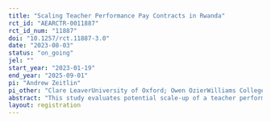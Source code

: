 ```yaml
---
title: "Scaling Teacher Performance Pay Contracts in Rwanda"
rct_id: "AEARCTR-0011887"
rct_id_num: "11887"
doi: "10.1257/rct.11887-3.0"
date: "2023-08-03"
status: "on_going"
jel: ""
start_year: "2023-01-19"
end_year: "2025-09-01"
pi: "Andrew Zeitlin"
pi_other: "Clare LeaverUniversity of Oxford; Owen OzierWilliams College; Pieter SerneelsUniversity of East Anglia"
abstract: "This study evaluates potential scale-up of a teacher performance pay system in Rwanda.  Working under the mandate of a Ministry of Education task force on the incorporation of learning outcomes in teachers' "imihigo" contracts, the study A/B tests design alternatives and evaluates impacts relative to control.  The contract design draws on evidence from the Supporting Teacher Achievement in Rwandan Schools (STARS) trial (Leaver et al., 2021), while working with the Sector Education Inspectorate to collect incentivized teacher input measures and while adapting the national Comprehensive Assessment as the basis for teacher learning metrics.  Over the course of three years, the study will undertake an adaptive design, winnowing an initial set of five designs down to a single, leading design, while generating evidence about efficacy relative to status-quo contracts. "
layout: registration
---
```


